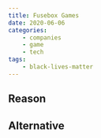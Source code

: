 ```yaml
---
title: Fusebox Games
date: 2020-06-06
categories:
    - companies
    - game
    - tech
tags:
    - black-lives-matter
---
```


## Reason


## Alternative

